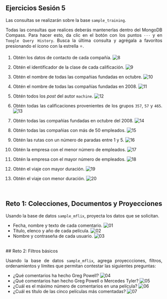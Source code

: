 ## Ejercicios Sesión 5

<div style="text-align: justify;">

Las consultas se realizarán sobre la base `sample_training`.

Todas las consultas que realices deberás mantenerlas dentro del MongoDB Compass. Para hacer esto, da clic en el botón con los puntos `···` y en `Toogle Query History`. Busca la última consulta y agrégala a favoritos presionando el ícono con la estrella :star:.

1. Obtén los datos de contacto de cada compañía.
![8](img/08.png)

2. Obtén el identificador de la clase de cada calificación.
![9](img/09.png)

3. Obtén el nombre de todas las compañias fundadas en octubre.
![10](img/10.png)

4. Obtén el nombre de todas las compañías fundadas en 2008.
![11](img/11.png)

5. Obtén todos los *post* del autor `machine`.
![12](img/12.png)

6. Obtén todas las calificaciones provenientes de los grupos `357`, `57` y `465`.
![13](img/13.png)

7. Obtén todas las compañías fundadas en octubre del 2008.
![14](img/14.png)

8. Obtén todas las compañias con más de 50 empleados. 
![15](img/15.png)

9. Obtén las rutas con un número de paradas entre 1 y 5.
![16](img/16.png)

10. Obtén la empresa con el menor número de empleados.
![17](img/17.png)

11. Obtén la empresa con el mayor número de empleados.
![18](img/18.png)

12. Obtén el viaje con mayor duración.
![19](img/19.png)

13. Obtén el viaje con menor duración.
![20](img/20.png)

<br/>

</div>

## Reto 1: Colecciones, Documentos y Proyecciones

<div style="text-align: justify;">

Usando la base de datos `sample_mflix`, proyecta los datos que se solicitan.

- Fecha, nombre y texto de cada comentario.
![01](img/01.png)
- Título, elenco y año de cada película.
![02](img/02.png)
- Nombre y contraseña de cada usuario.
![03](img/03.png)

<br/>


</div>
## Reto 2: Filtros básicos

<div style="text-align: justify;">

Usando la base de datos `sample_mflix`, agrega proyeccciones, filtros, ordenamientos y límites que permitan contestar las siguientes preguntas:

- ¿Qué comentarios ha hecho Greg Powell?
![04](img/04.png)
- ¿Qué comentarios han hecho Greg Powell o Mercedes Tyler?
![05](img/05.png)
- ¿Cuál es el máximo número de comentarios en una película?
![06](img/06.png)
- ¿Cuál es título de las cinco películas más comentadas?
![07](img/07.png)

<br/>

</div>
